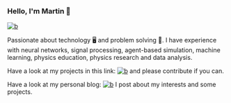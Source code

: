 ### Hello, I'm Martin 👋

<a href="https://www.linkedin.com/in/m-g-aramayo/"><img alt="b" title="a" src="https://img.shields.io/badge/-LinkedIn-blue?style=flat&logo=Linkedin&logoColor=white"/></a>

Passionate about technology 🖥️ and problem solving 🧩.
I have experience with neural networks, signal processing, agent-based simulation, machine learning, physics education, physics research and data analysis.

Have a look at my projects in this link: <a href="https://github.com/MartinAramayo?tab=repositories"><img alt="b" title="a" src="https://img.shields.io/badge/Repo-%F0%9F%9A%9A%20%F0%9F%93%A6-blue"/></a> and please contribute if you can.

Have a look at my personal blog: <a href="https://martinaramayo.gitlab.io/"><img alt="b" title="a" src="https://img.shields.io/badge/Blog-%F0%9F%93%92%20%F0%9F%8C%90-white"/></a> I post about my interests and some projects.

